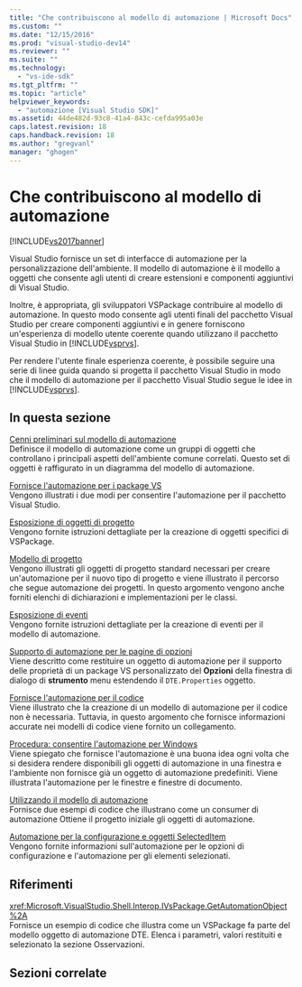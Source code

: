 ```yaml
---
title: "Che contribuiscono al modello di automazione | Microsoft Docs"
ms.custom: ""
ms.date: "12/15/2016"
ms.prod: "visual-studio-dev14"
ms.reviewer: ""
ms.suite: ""
ms.technology: 
  - "vs-ide-sdk"
ms.tgt_pltfrm: ""
ms.topic: "article"
helpviewer_keywords: 
  - "automazione [Visual Studio SDK]"
ms.assetid: 44de482d-93c8-41a4-843c-cefda995a03e
caps.latest.revision: 18
caps.handback.revision: 18
ms.author: "gregvanl"
manager: "ghogen"
---
```

# Che contribuiscono al modello di automazione
[!INCLUDE[vs2017banner](../../code-quality/includes/vs2017banner.md)]

Visual Studio fornisce un set di interfacce di automazione per la personalizzazione dell'ambiente. Il modello di automazione è il modello a oggetti che consente agli utenti di creare estensioni e componenti aggiuntivi di Visual Studio.  
  
 Inoltre, è appropriata, gli sviluppatori VSPackage contribuire al modello di automazione. In questo modo consente agli utenti finali del pacchetto Visual Studio per creare componenti aggiuntivi e in genere forniscono un'esperienza di modello utente coerente quando utilizzano il pacchetto Visual Studio in [!INCLUDE[vsprvs](../../code-quality/includes/vsprvs_md.md)].  
  
 Per rendere l'utente finale esperienza coerente, è possibile seguire una serie di linee guida quando si progetta il pacchetto Visual Studio in modo che il modello di automazione per il pacchetto Visual Studio segue le idee in [!INCLUDE[vsprvs](../../code-quality/includes/vsprvs_md.md)].  
  
## In questa sezione  
 [Cenni preliminari sul modello di automazione](../../extensibility/internals/automation-model-overview.md)  
 Definisce il modello di automazione come un gruppi di oggetti che controllano i principali aspetti dell'ambiente comune correlati. Questo set di oggetti è raffigurato in un diagramma del modello di automazione.  
  
 [Fornisce l'automazione per i package VS](../../extensibility/internals/providing-automation-for-vspackages.md)  
 Vengono illustrati i due modi per consentire l'automazione per il pacchetto Visual Studio.  
  
 [Esposizione di oggetti di progetto](../../extensibility/internals/exposing-project-objects.md)  
 Vengono fornite istruzioni dettagliate per la creazione di oggetti specifici di VSPackage.  
  
 [Modello di progetto](../../extensibility/internals/project-modeling.md)  
 Vengono illustrati gli oggetti di progetto standard necessari per creare un'automazione per il nuovo tipo di progetto e viene illustrato il percorso che segue automazione dei progetti. In questo argomento vengono anche forniti elenchi di dichiarazioni e implementazioni per le classi.  
  
 [Esposizione di eventi](../../extensibility/internals/exposing-events-in-the-visual-studio-sdk.md)  
 Vengono fornite istruzioni dettagliate per la creazione di eventi per il modello di automazione.  
  
 [Supporto di automazione per le pagine di opzioni](../../extensibility/internals/automation-support-for-options-pages.md)  
 Viene descritto come restituire un oggetto di automazione per il supporto delle proprietà di un package VS personalizzato del **Opzioni** della finestra di dialogo di **strumento** menu estendendo il `DTE.Properties` oggetto.  
  
 [Fornisce l'automazione per il codice](../../extensibility/internals/providing-automation-for-code.md)  
 Viene illustrato che la creazione di un modello di automazione per il codice non è necessaria. Tuttavia, in questo argomento che fornisce informazioni accurate nei modelli di codice viene fornito un collegamento.  
  
 [Procedura: consentire l'automazione per Windows](../../extensibility/internals/how-to-provide-automation-for-windows.md)  
 Viene spiegato che fornisce l'automazione è una buona idea ogni volta che si desidera rendere disponibili gli oggetti di automazione in una finestra e l'ambiente non fornisce già un oggetto di automazione predefiniti. Viene illustrata l'automazione per le finestre e finestre di documento.  
  
 [Utilizzando il modello di automazione](../../extensibility/internals/using-the-automation-model.md)  
 Fornisce due esempi di codice che illustrano come un consumer di automazione Ottiene il progetto iniziale gli oggetti di automazione.  
  
 [Automazione per la configurazione e oggetti SelectedItem](../../extensibility/internals/automation-for-configuration-and-selecteditem-objects.md)  
 Vengono fornite informazioni sull'automazione per le opzioni di configurazione e l'automazione per gli elementi selezionati.  
  
## Riferimenti  
 <xref:Microsoft.VisualStudio.Shell.Interop.IVsPackage.GetAutomationObject%2A>  
 Fornisce un esempio di codice che illustra come un VSPackage fa parte del modello oggetto di automazione DTE. Elenca i parametri, valori restituiti e selezionato la sezione Osservazioni.  
  
## Sezioni correlate